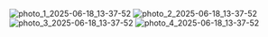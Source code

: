 ![photo_1_2025-06-18_13-37-52](https://github.com/user-attachments/assets/71b32651-8766-4143-ab6a-b2a231a68a12)
![photo_2_2025-06-18_13-37-52](https://github.com/user-attachments/assets/c9abdb07-1d4b-4f19-b00b-f76937bc26a5)
![photo_3_2025-06-18_13-37-52](https://github.com/user-attachments/assets/621945a3-7329-4067-b7e4-3fd16e2f67d8)
![photo_4_2025-06-18_13-37-52](https://github.com/user-attachments/assets/a535b500-d3f4-4253-aaab-1c22c4c31d6d)
